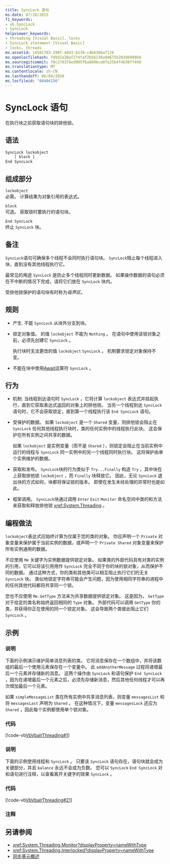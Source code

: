 ```yaml
---
title: SyncLock 语句
ms.date: 07/20/2015
f1_keywords:
- vb.SyncLock
- SyncLock
helpviewer_keywords:
- threading [Visual Basic], locks
- SyncLock statement [Visual Basic]
- locks, threads
ms.assetid: 14501703-298f-4d43-b139-c4b6366af176
ms.openlocfilehash: fd932a20af274faf2b56136a94675b28399989b8
ms.sourcegitcommit: f8c270376ed905f6a8896ce0fe25b4f4b38ff498
ms.translationtype: MT
ms.contentlocale: zh-CN
ms.lasthandoff: 06/04/2020
ms.locfileid: "84404156"
---
```

# <a name="synclock-statement"></a>SyncLock 语句
在执行块之前获取语句块的排他锁。  
  
## <a name="syntax"></a>语法  
  
```vb  
SyncLock lockobject  
    [ block ]  
End SyncLock  
```  
  
## <a name="parts"></a>组成部分  
 `lockobject`  
 必需。 计算结果为对象引用的表达式。  
  
 `block`  
 可选。 获取锁时要执行的语句块。  
  
 `End SyncLock`  
 终止 `SyncLock` 块。  
  
## <a name="remarks"></a>备注  
 `SyncLock`语句可确保多个线程不会同时执行语句块。 `SyncLock`阻止每个线程进入块，直到没有其他线程执行它。  
  
 最常见的用途 `SyncLock` 是防止多个线程同时更新数据。 如果操作数据的语句必须在不中断的情况下完成，请将它们放在 `SyncLock` 块内。  
  
 受排他锁保护的语句块有时称为*临界区*。  
  
## <a name="rules"></a>规则  
  
- 产生. 不能 `SyncLock` 从块外分支到块。  
  
- 锁定对象值。 的值 `lockobject` 不能为 `Nothing` 。 在语句中使用该锁对象之前，必须先创建它 `SyncLock` 。  
  
     执行块时无法更改的值 `lockobject` `SyncLock` 。 机制要求锁定对象保持不变。  
  
- 不能在块中使用[Await](../operators/await-operator.md)运算符 `SyncLock` 。  
  
## <a name="behavior"></a>行为  
  
- 机制. 当线程到达语句时 `SyncLock` ，它将计算 `lockobject` 表达式并挂起执行，直到它获取表达式返回的对象上的排他锁。 当另一个线程到达 `SyncLock` 语句时，它不会获取锁定，直到第一个线程执行该 `End SyncLock` 语句。  
  
- 受保护的数据。 如果 `lockobject` 是一个 `Shared` 变量，则排他锁会阻止在 `SyncLock` 任何其他线程执行块时，类的任何实例中的线程执行此块。 这会保护在所有实例之间共享的数据。  
  
     如果 `lockobject` 是实例变量（而不是 `Shared` ），则锁定会阻止在当前实例中运行的线程与 `SyncLock` 同一实例中的另一个线程同时执行块。 这将保护由单个实例维护的数据。  
  
- 获取和发布。 `SyncLock`块的行为类似于 `Try...Finally` 构造 `Try` ，其中块在上获取排他锁 `lockobject` ，而 `Finally` 块释放它。 因此，无论 `SyncLock` 退出块的方式如何，块都将保证锁的版本。 即使在发生未经处理的异常时也是如此。  
  
- 框架调用。 `SyncLock`块通过调用 `Enter` `Exit` `Monitor` 命名空间中类的和方法来获取和释放排他锁 <xref:System.Threading> 。  
  
## <a name="programming-practices"></a>编程做法  
 `lockobject`表达式应始终计算为仅属于您的类的对象。 你应声明一个 `Private` 对象变量来保护属于当前实例的数据，或声明一个 `Private Shared` 对象变量来保护所有实例通用的数据。  
  
 不应使用 `Me` 关键字为实例数据提供锁定对象。 如果类的外部代码具有对类的实例的引用，它可以将该引用用作 `SyncLock` 完全不同于你的块的锁对象，从而保护不同的数据。 通过这种方式，你的类和其他类可以相互阻止执行它们的无关 `SyncLock` 块。 类似地锁定字符串可能会产生问题，因为使用相同字符串的进程中的任何其他代码都将共享同一个锁。  
  
 您也不应使用 `Me.GetType` 方法来为共享数据提供锁定对象。 这是因为， `GetType` 对于给定的类名称始终返回相同的 `Type` 对象。 外部代码可以调用 `GetType` 你的类，并获得你正在使用的同一个锁定对象。 这会导致两个类彼此阻止它们 `SyncLock` 。  
  
## <a name="examples"></a>示例  
  
### <a name="description"></a>说明  
 下面的示例演示维护简单消息列表的类。 它将消息保存在一个数组中，并将该数组的最后一个使用元素保存在一个变量中。 此 `addAnotherMessage` 过程将递增最后一个元素并存储新的消息。 这两个操作由 `SyncLock` 和语句保护 `End SyncLock` ，因为在递增最后一个元素之后，必须先存储新消息，然后其他任何线程才可以再次增加最后一个元素。  
  
 如果 `simpleMessageList` 类在所有实例中共享消息列表，则变量 `messagesList` 和将 `messagesLast` 声明为 `Shared` 。 在这种情况下，变量 `messagesLock` 还应为 `Shared` ，因此每个实例都使用单个锁对象。  
  
### <a name="code"></a>代码  
 [!code-vb[VbVbalrThreading#1](~/samples/snippets/visualbasic/VS_Snippets_VBCSharp/VbVbalrThreading/VB/Class1.vb#1)]  
  
### <a name="description"></a>说明  
 下面的示例使用线程和 `SyncLock` 。 只要该 `SyncLock` 语句存在，语句块就会成为关键部分，并且 `balance` 永远不会成为负数。 您可以 `SyncLock` `End SyncLock` 对和语句进行注释，以查看离开关键字的效果 `SyncLock` 。  
  
### <a name="code"></a>代码  
 [!code-vb[VbVbalrThreading#21](~/samples/snippets/visualbasic/VS_Snippets_VBCSharp/VbVbalrThreading/VB/class2.vb#21)]  
  
### <a name="comments"></a>注释  
  
## <a name="see-also"></a>另请参阅

- <xref:System.Threading.Monitor?displayProperty=nameWithType>
- <xref:System.Threading.Interlocked?displayProperty=nameWithType>
- [同步基元概述](../../../standard/threading/overview-of-synchronization-primitives.md)
